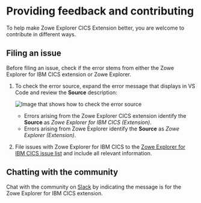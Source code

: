 # Providing feedback and contributing

To help make Zowe Explorer CICS Extension better, you are welcome to contribute in different ways.

## Filing an issue

Before filing an issue, check if the error stems from either the Zowe Explorer for IBM CICS extension or  Zowe Explorer.

1. To check the error source, expand the error message that displays in VS Code and review the **Source** description:

    ![Image that shows how to check the error source](/v2.6.x/images/ze-cics/expand-error-cics.gif)
    - Errors arising from the Zowe Explorer CICS extension identify the **Source** as *Zowe Explorer for IBM CICS (Extension)*.
    - Errors arising from Zowe Explorer identify the **Source** as *Zowe Explorer (Extension)*.

2. File issues with Zowe Explorer for IBM CICS to the [Zowe Explorer for IBM CICS issue list](https://github.com/zowe/vscode-extension-for-cics/issues) and include all relevant information.

## Chatting with the community

Chat with the community on [Slack](https://openmainframeproject.slack.com/archives/CUVE37Z5F) by indicating the message is for the Zowe Explorer for IBM CICS extension.

